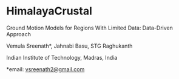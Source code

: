 # HimalayaCrustal
Ground Motion Models for Regions With Limited Data: Data-Driven Approach

Vemula Sreenath*, Jahnabi Basu, STG Raghukanth 

Indian Institute of Technology, Madras, India

*email: vsreenath2@gmail.com
